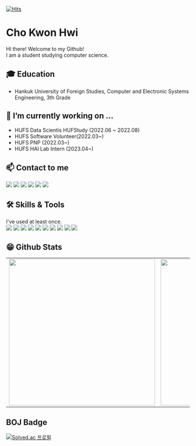 [![Hits](https://hits.seeyoufarm.com/api/count/incr/badge.svg?url=https%3A%2F%2Fgithub.com%2FChoKwonHwi&count_bg=%2379C83D&title_bg=%23555555&icon=&icon_color=%23E7E7E7&title=hits&edge_flat=false)](https://hits.seeyoufarm.com)

# Cho Kwon Hwi
Hi there! Welcome to my Github!<br>
I am a student studying computer science.<br>


## 🎓 Education
- Hankuk University of Foreign Studies, Computer and Electronic Systems Engineering, 3th Grade

## 🔭 I’m currently working on ... 
- HUFS Data Scientis HUFStudy (2022.06 ~ 2022.08)
- HUFS Software Volunteer(2022.03~)
- HUFS PNP (2022.03~)
- HUFS HAI Lab Intern (2023.04~)

## 📫 Contact to me

<a href="https://www.linkedin.com/in/kwonhwi-cho-79b148257/" target="_blank"><img src="https://img.shields.io/badge/Linkedin-0A66C2?style=flat-square&logo=Linkedin&logoColor=white"/></a>
<a href="https://velog.io/@ckh0824" target="_blank"><img src="https://img.shields.io/badge/Tech Blog-11B48A?style=flat-square&logo=vimeo&logoColor=white"/></a>
<a href="mailto:dustin8335@hufs.ac.kr" target="_blank"><img src="https://img.shields.io/badge/Gmail-EA4335?style=flat-square&logo=Gmail&logoColor=white"/></a>
<a href="https://www.facebook.com/kwonhwi.cho/" target="_blank"><img src="https://img.shields.io/badge/Facebook-1877F2?style=flat-square&logo=Facebook&logoColor=white"/></a>
<a href="https://www.instagram.com/kwonhwicho/" target="_blank"><img src="https://img.shields.io/badge/Instagram-E4405F?style=flat-square&logo=Instagram&logoColor=white"/></a>
<a href="http://qr.kakao.com/talk/XtAseH17U_uovEDVK6q.R4bfyHg-" target="_blank"><img src="https://img.shields.io/badge/KakaoTalk-FFCD00?style=flat-square&logo=KakaoTalk&logoColor=white"/></a>

## 🛠 Skills & Tools
I've used at least once. <br>
<img src="https://img.shields.io/badge/C-A8B9CC?style=flat-square&logo=C&logoColor=white"/> 
<img src="https://img.shields.io/badge/C++-00599C?style=flat-square&logo=c%2B%2B&logoColor=white"/> 
<img src="https://img.shields.io/badge/Python-3776AB?style=flat-square&logo=Python&logoColor=white"/>
<img src="https://img.shields.io/badge/HTML-E34F26?style=flat-square&logo=HTML5&logoColor=white"/> 
<img src="https://img.shields.io/badge/CSS-1572B6?style=flat-square&logo=CSS3&logoColor=white"/>
<img src="https://img.shields.io/badge/Java-007396?style=flat-square&logo=Java&logoColor=white"/>
<img src="https://img.shields.io/badge/Arduino-00979D?style=flat-square&logo=Arduino&logoColor=white"/>
<img src="https://img.shields.io/badge/Markdown-000000?style=flat-square&logo=Markdown&logoColor=white"/>
<img src="https://img.shields.io/badge/Git-F05032?style=flat-square&logo=Git&logoColor=white"/>
<img src="https://img.shields.io/badge/Jupyter-F37626?style=flat-square&logo=Jupyter&logoColor=white"/>

## 😁 Github Stats  
<table width="100%">
 <tr>
  <td valign="top" width="50%">
   <img src="https://github-readme-stats.vercel.app/api?username=ChoKwonHwi&hide_border=false&theme=tokyonight" width="400">
  </td>
  <td valign="top" width="50%">
   <img src="https://github-readme-stats.vercel.app/api/top-langs/?username=ChoKwonHwi&hide_border=false&theme=tokyonight&layout=compact" width="400">
  </td>
 </tr>
</table>  

## BOJ Badge
[![Solved.ac
프로필](http://mazassumnida.wtf/api/v2/generate_badge?boj=chokh0824)](https://solved.ac/chokh0824)
